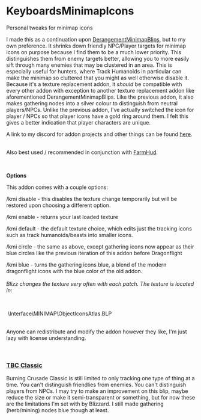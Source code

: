 # KeyboardsMinimapIcons
Personal tweaks for minimap icons

<p>I made this as a continuation upon <a href="https://www.curseforge.com/wow/addons/derangement-minimapblips">DerangementMinimapBlips</a>, but to my own preference. It shrinks down friendly NPC/Player targets for minimap icons on purpose because I find them to be a much lower priority. This distinguishes them from enemy targets better, allowing you to more easily sift through many enemies that may be clustered in an area. This is especially useful for hunters, where Track Humanoids in particular can make the minimap so cluttered that you might as well otherwise disable it. Because it's a texture replacement addon, it <em>should</em> be compatible with every other addon with exception to another texture replacement addon like aforementioned DerangementMinimapBlips. Like the previous addon, it also makes gathering nodes into a silver colour to distinguish from neutral players/NPCs. Unlike the previous addon, I've actually switched the icon for player / NPCs so that player icons have a gold ring around them. I felt this gives a better indication that player characters are unique.</p>

A link to my discord for addon projects and other things can be found [here](https://discord.gg/tA4rrmjPp8).

<p><br />Also best used / recommended in conjunction with <a href="https://www.curseforge.com/wow/addons/farmhud">FarmHud</a>.</p>
<p>&nbsp;</p>
<p><strong>Options</strong></p>
<p>This addon comes with a couple options:</p>
<p>/kmi disable - this disables the texture change temporarily but will be restored upon choosing a different option.</p>
<p>/kmi enable - returns your last loaded texture</p>
<p>/kmi default - the default texture choice, which edits just the tracking icons such as track humanoids/beasts into smaller icons.</p>
<p>/kmi circle - the same as above, except gathering icons now appear as their blue circles like the previous iteration of this addon before Dragonflight</p>
<p>/kmi blue - turns the gathering icons blue, a blend of the modern dragonflight icons with the blue color of the old addon.<br /><br /><em>Blizz changes the texture very often with each patch. The texture is located in:</em></p>
<p>&nbsp;</p>
<p>&nbsp;\Interface\MINIMAP\ObjectIconsAtlas.BLP</p>
<p class="codeStyle"><br />Anyone can redistribute and modify the addon however they like, I'm just lazy with license understanding.</p>
<p class="codeStyle">&nbsp;</p>
<h3 class="codeStyle"><span style="text-decoration: underline;"><strong>TBC Classic</strong></span></h3>
<p>Burning Crusade Classic is still limited to only tracking one type of thing at a time. You can't distinguish friendlies from enemies. You can't distinguish players from NPCs. I may try to make an improvement on this blip, maybe reduce the size or make it semi-transparent or something, but for now these are the limitations I'm set with by Blizzard. I still made gathering (herb/mining) nodes blue though at least.</p>
